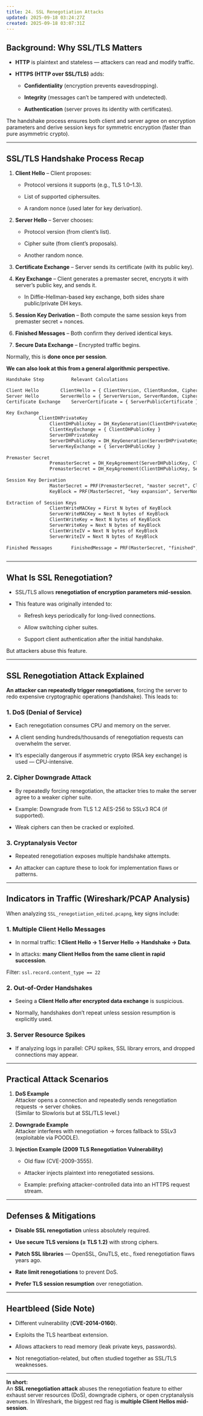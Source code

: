 ```yaml
---
title: 24. SSL Renegotiation Attacks
updated: 2025-09-18 03:24:27Z
created: 2025-09-18 03:07:31Z
---
```


## Background: Why SSL/TLS Matters

- **HTTP** is plaintext and stateless — attackers can read and modify traffic.
    
- **HTTPS (HTTP over SSL/TLS)** adds:
    
    - **Confidentiality** (encryption prevents eavesdropping).
        
    - **Integrity** (messages can’t be tampered with undetected).
        
    - **Authentication** (server proves its identity with certificates).
        

The handshake process ensures both client and server agree on encryption parameters and derive session keys for symmetric encryption (faster than pure asymmetric crypto).

* * *

## SSL/TLS Handshake Process Recap

1.  **Client Hello** – Client proposes:
    
    - Protocol versions it supports (e.g., TLS 1.0–1.3).
        
    - List of supported ciphersuites.
        
    - A random nonce (used later for key derivation).
        
2.  **Server Hello** – Server chooses:
    
    - Protocol version (from client’s list).
        
    - Cipher suite (from client’s proposals).
        
    - Another random nonce.
        
3.  **Certificate Exchange** – Server sends its certificate (with its public key).
    
4.  **Key Exchange** – Client generates a premaster secret, encrypts it with server’s public key, and sends it.
    
    - In Diffie-Hellman-based key exchange, both sides share public/private DH keys.
5.  **Session Key Derivation** – Both compute the same session keys from premaster secret + nonces.
    
6.  **Finished Messages** – Both confirm they derived identical keys.
    
7.  **Secure Data Exchange** – Encrypted traffic begins.
    

Normally, this is **done once per session**.

**We can also look at this from a general algorithmic perspective.**

```txt
Handshake Step 			Relevant Calculations

Client Hello 		ClientHello = { ClientVersion, ClientRandom, Ciphersuites, CompressionMethods }
Server Hello 		ServerHello = { ServerVersion, ServerRandom, Ciphersuite, CompressionMethod }
Certificate Exchange    ServerCertificate = { ServerPublicCertificate }

Key Exchange 	
   			ClientDHPrivateKey
    			ClientDHPublicKey = DH_KeyGeneration(ClientDHPrivateKey)
    			ClientKeyExchange = { ClientDHPublicKey }
    			ServerDHPrivateKey
    			ServerDHPublicKey = DH_KeyGeneration(ServerDHPrivateKey)
    			ServerKeyExchange = { ServerDHPublicKey }
    
Premaster Secret 
    			PremasterSecret = DH_KeyAgreement(ServerDHPublicKey, ClientDHPrivateKey)
    			PremasterSecret = DH_KeyAgreement(ClientDHPublicKey, ServerDHPrivateKey)
    
Session Key Derivation 	
    			MasterSecret = PRF(PremasterSecret, "master secret", ClientNonce + ServerNonce)
    			KeyBlock = PRF(MasterSecret, "key expansion", ServerNonce + ClientNonce) 
       
Extraction of Session Keys 	
    			ClientWriteMACKey = First N bytes of KeyBlock
    			ServerWriteMACKey = Next N bytes of KeyBlock
    			ClientWriteKey = Next N bytes of KeyBlock
    			ServerWriteKey = Next N bytes of KeyBlock
    			ClientWriteIV = Next N bytes of KeyBlock
    			ServerWriteIV = Next N bytes of KeyBlock
    
Finished Messages       FinishedMessage = PRF(MasterSecret, "finished", Hash(ClientHello + ServerHello))



```

* * *

## What Is SSL Renegotiation?

- SSL/TLS allows **renegotiation of encryption parameters mid-session**.
    
- This feature was originally intended to:
    
    - Refresh keys periodically for long-lived connections.
        
    - Allow switching cipher suites.
        
    - Support client authentication after the initial handshake.
        

But attackers abuse this feature.

* * *

## SSL Renegotiation Attack Explained

**An attacker can repeatedly trigger renegotiations**, forcing the server to redo expensive cryptographic operations (handshake). This leads to:

### 1\. **DoS (Denial of Service)**

- Each renegotiation consumes CPU and memory on the server.
    
- A client sending hundreds/thousands of renegotiation requests can overwhelm the server.
    
- It’s especially dangerous if asymmetric crypto (RSA key exchange) is used — CPU-intensive.
    

### 2\. **Cipher Downgrade Attack**

- By repeatedly forcing renegotiation, the attacker tries to make the server agree to a weaker cipher suite.
    
- Example: Downgrade from TLS 1.2 AES-256 to SSLv3 RC4 (if supported).
    
- Weak ciphers can then be cracked or exploited.
    

### 3\. **Cryptanalysis Vector**

- Repeated renegotiation exposes multiple handshake attempts.
    
- An attacker can capture these to look for implementation flaws or patterns.
    

* * *

## Indicators in Traffic (Wireshark/PCAP Analysis)

When analyzing `SSL_renegotiation_edited.pcapng`, key signs include:

### **1\. Multiple Client Hello Messages**

- In normal traffic: **1 Client Hello → 1 Server Hello → Handshake → Data**.
    
- In attacks: **many Client Hellos from the same client in rapid succession**.
    

Filter: `ssl.record.content_type == 22`

### **2\. Out-of-Order Handshakes**

- Seeing a **Client Hello after encrypted data exchange** is suspicious.
    
- Normally, handshakes don’t repeat unless session resumption is explicitly used.
    

### **3\. Server Resource Spikes**

- If analyzing logs in parallel: CPU spikes, SSL library errors, and dropped connections may appear.

* * *

## Practical Attack Scenarios

1.  **DoS Example**  
    Attacker opens a connection and repeatedly sends renegotiation requests → server chokes.  
    (Similar to Slowloris but at SSL/TLS level.)
    
2.  **Downgrade Example**  
    Attacker interferes with renegotiation → forces fallback to SSLv3 (exploitable via POODLE).
    
3.  **Injection Example (2009 TLS Renegotiation Vulnerability)**
    
    - Old flaw (CVE-2009-3555).
        
    - Attacker injects plaintext into renegotiated sessions.
        
    - Example: prefixing attacker-controlled data into an HTTPS request stream.
        

* * *

## Defenses & Mitigations

- **Disable SSL renegotiation** unless absolutely required.
    
- **Use secure TLS versions (≥ TLS 1.2)** with strong ciphers.
    
- **Patch SSL libraries** — OpenSSL, GnuTLS, etc., fixed renegotiation flaws years ago.
    
- **Rate limit renegotiations** to prevent DoS.
    
- **Prefer TLS session resumption** over renegotiation.
    

* * *

## Heartbleed (Side Note)

- Different vulnerability (**CVE-2014-0160**).
    
- Exploits the TLS heartbeat extension.
    
- Allows attackers to read memory (leak private keys, passwords).
    
- Not renegotiation-related, but often studied together as SSL/TLS weaknesses.
    

* * *

**In short:**  
An **SSL renegotiation attack** abuses the renegotiation feature to either exhaust server resources (DoS), downgrade ciphers, or open cryptanalysis avenues. In Wireshark, the biggest red flag is **multiple Client Hellos mid-session**.

&nbsp;